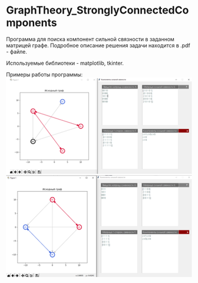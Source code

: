 # GraphTheory_StronglyConnectedComponents

Программа для поиска компонент сильной связности в заданном матрицей графе. 
Подробное описание решения задачи находится в .pdf - файле.

Используемые библиотеки - matplotlib, tkinter.

Примеры работы программы:
![example1](example1.png)
![example2](example2.png)


